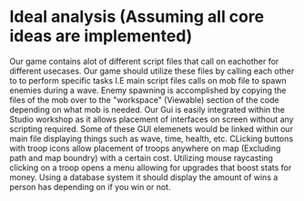 # Ideal analysis (Assuming all core ideas are implemented)

Our game contains alot of different script files that call on eachother for different usecases. Our game should utilize these files by calling each other to to perform specific tasks I.E main script files calls on mob file to spawn enemies during a wave. Enemy spawning is accomplished by copying the files of the mob over to the "workspace" (Viewable) section of the code depending on what mob is needed. Our Gui is easily integrated within the Studio workshop as it allows placement of interfaces on screen without any scripting required. Some of these GUI elemenets would be linked within our main file displaying things such as wave, time, health, etc.  CLicking buttons with troop icons allow placement of troops anywhere on map (Excluding path and map boundry) with a certain cost. Utilizing mouse raycasting clicking on a troop opens a menu allowing for upgrades that boost stats for money. Using a database system it should display the amount of wins a person has depending on if you win or not.
